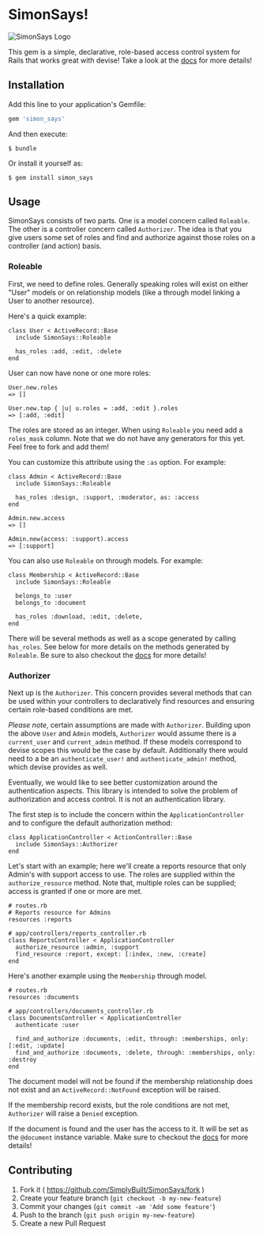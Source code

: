 # SimonSays!

![SimonSays
Logo](https://raw.githubusercontent.com/SimplyBuilt/SimonSays/master/SimonSays.png)

This gem is a simple, declarative, role-based access control system for Rails that
works great with devise! Take a look at the
[docs](http://simplybuilt.github.io/SimonSays) for more details!

## Installation

Add this line to your application's Gemfile:

```ruby
gem 'simon_says'
```

And then execute:

    $ bundle

Or install it yourself as:

    $ gem install simon_says

## Usage

SimonSays consists of two parts. One is a model concern called
`Roleable`. The other is a controller concern called `Authorizer`. The
idea is that you give users some set of roles and find and authorize
against those roles on a controller (and action) basis.

### Roleable

First, we need to define roles. Generally speaking roles will exist on
either "User" models or on relationship models (like a through model linking a
User to another resource).

Here's a quick example:

    class User < ActiveRecord::Base
      include SimonSays::Roleable

      has_roles :add, :edit, :delete
    end

User can now have none or one more roles:

    User.new.roles
    => []

    User.new.tap { |u| u.roles = :add, :edit }.roles
    => [:add, :edit]

The roles are stored as an integer. When using `Roleable` you need add a
`roles_mask` column. Note that we do not have any generators for this yet.
Feel free to fork and add them!

You can customize this attribute using the `:as` option. For example:

    class Admin < ActiveRecord::Base
      include SimonSays::Roleable

      has_roles :design, :support, :moderator, as: :access
    end

    Admin.new.access
    => []

    Admin.new(access: :support).access
    => [:support]

You can also use `Roleable` on through models. For example:

    class Membership < ActiveRecord::Base
      include SimonSays::Roleable

      belongs_to :user
      belongs_to :document

      has_roles :download, :edit, :delete,
    end

There will be several methods as well as a scope generated by
calling `has_roles`.  See below for more details on the methods
generated by `Roleable`. Be sure to also checkout the
[docs](http://simplybuilt.github.io/SimonSays/SimonSays/Roleable/ClassMethods.html)
for more details!

### Authorizer

Next up is the `Authorizer`. This concern provides several methods that
can be used within your controllers to declaratively find resources and
ensuring certain role-based conditions are met.

*Please note*, certain assumptions are made with `Authorizer`. Building
upon the above `User` and `Admin` models, `Authorizer` would assume
there is a `current_user` and `current_admin` method. If these models
correspond to devise scopes this would be the case by default.
Additionally there would need to a be an `authenticate_user!` and
`authenticate_admin!` method, which devise provides as well.

Eventually, we would like to see better customization around the
authentication aspects. This library is intended to solve the problem of
authorization and access control. It is not an authentication library.

The first step is to include the concern within the
`ApplicationController` and to configure the default authorization
method:

    class ApplicationController < ActionController::Base
      include SimonSays::Authorizer
    end

Let's start with an example; here we'll create a reports resource that
only Admin's with support access to use. The roles are supplied within
the `authorize_resource` method. Note that, multiple roles can be
supplied; access is granted if one or more are met.

    # routes.rb
    # Reports resource for Admins
    resources :reports

    # app/controllers/reports_controller.rb
    class ReportsController < ApplicationController
      authorize_resource :admin, :support
      find_resource :report, except: [:index, :new, :create]
    end

Here's another example using the `Membership` through model.

    # routes.rb
    resources :documents

    # app/controllers/documents_controller.rb
    class DocumentsController < ApplicationController
      authenticate :user

      find_and_authorize :documents, :edit, through: :memberships, only: [:edit, :update]
      find_and_authorize :documents, :delete, through: :memberships, only: :destroy
    end

The document model will not be found if the membership relationship does
not exist and an `ActiveRecord::NotFound` exception will be raised.

If the membership record exists, but the role conditions are not met,
`Authorizer` will raise a `Denied` exception.

If the document is found and the user has the access to it. It will be
set as the `@document` instance variable. Make sure to checkout the
[docs](http://simplybuilt.github.io/SimonSays/SimonSays/Authorizer/ClassMethods.html)
for more details!

## Contributing

1. Fork it ( https://github.com/SimplyBuilt/SimonSays/fork )
2. Create your feature branch (`git checkout -b my-new-feature`)
3. Commit your changes (`git commit -am 'Add some feature'`)
4. Push to the branch (`git push origin my-new-feature`)
5. Create a new Pull Request
